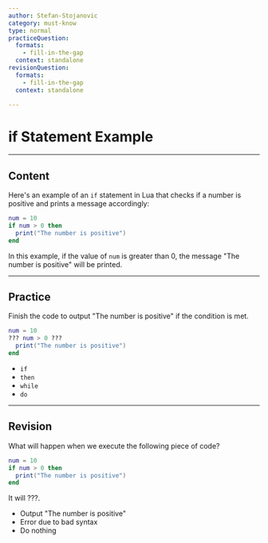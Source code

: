 ```yaml
---
author: Stefan-Stojanovic
category: must-know
type: normal
practiceQuestion:
  formats:
    - fill-in-the-gap
  context: standalone
revisionQuestion:
  formats:
    - fill-in-the-gap
  context: standalone

---
```


# if Statement Example

---
## Content

Here's an example of an `if` statement in Lua that checks if a number is positive and prints a message accordingly:
```lua
num = 10
if num > 0 then
  print("The number is positive")
end
```

In this example, if the value of `num` is greater than 0, the message "The number is positive" will be printed.

---
## Practice

Finish the code to output "The number is positive" if the condition is met.
```lua
num = 10
??? num > 0 ???
  print("The number is positive")
end
```

- `if`
- `then`
- `while`
- `do`

---
## Revision

What will happen when we execute the following piece of code?
```lua
num = 10
if num > 0 then
  print("The number is positive")
end
```

It will ???.

- Output "The number is positive"
- Error due to bad syntax
- Do nothing
